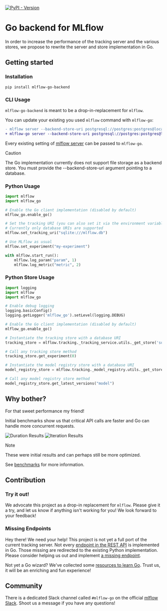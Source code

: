 [![PyPI - Version](https://img.shields.io/pypi/v/mlflow-go-backend)](https://pypi.org/project/mlflow-go-backend/)

# Go backend for MLflow

In order to increase the performance of the tracking server and the various stores, we propose to rewrite the server and store implementation in Go.

## Getting started

### Installation

```shell
pip install mlflow-go-backend
```

### CLI Usage

`mlflow-go-backend` is meant to be a drop-in-replacement for `mlflow`.

You can update your existing you used `mlflow` command with `mlflow-go`:

```diff
- mlflow server --backend-store-uri postgresql://postgres:postgres@localhost:5432/postgres
+ mlflow-go server --backend-store-uri postgresql://postgres:postgres@localhost:5432/postgres
```

Every existing setting of [mlflow server](https://mlflow.org/docs/latest/cli.html#mlflow-server) can be passed to `mlflow-go`.

> [!CAUTION]
> The Go implementation currently does not support file storage as a backend store. You must provide the --backend-store-uri argument pointing to a database.

### Python Usage

```py
import mlflow
import mlflow_go

# Enable the Go client implementation (disabled by default)
mlflow_go.enable_go()

# Set the tracking URI (you can also set it via the environment variable MLFLOW_TRACKING_URI)
# Currently only database URIs are supported
mlflow.set_tracking_uri("sqlite:///mlflow.db")

# Use MLflow as usual
mlflow.set_experiment("my-experiment")

with mlflow.start_run():
    mlflow.log_param("param", 1)
    mlflow.log_metric("metric", 2)
```

### Python Store Usage

```py
import logging
import mlflow
import mlflow_go

# Enable debug logging
logging.basicConfig()
logging.getLogger('mlflow_go').setLevel(logging.DEBUG)

# Enable the Go client implementation (disabled by default)
mlflow_go.enable_go()

# Instantiate the tracking store with a database URI
tracking_store = mlflow.tracking._tracking_service.utils._get_store('sqlite:///mlflow.db')

# Call any tracking store method
tracking_store.get_experiment(0)

# Instantiate the model registry store with a database URI
model_registry_store = mlflow.tracking._model_registry.utils._get_store('sqlite:///mlflow.db')

# Call any model registry store method
model_registry_store.get_latest_versions("model")
```

## Why bother?

For that sweet performance my friend!

Initial benchmarks show us that critical API calls are faster and Go can handle more concurrent requests.

![Duration Results](./benchmarks/results_duration.png)
![Iteration Results](./benchmarks/results_iterations.png)

> [!NOTE]
> These were initial results and can perhaps still be more optimized.

See [benchmarks](./benchmarks/README.md) for more information.


## Contribution

### Try it out!

We advocate this project as a drop-in replacement for `mlflow`.
Please give it a try, and let us know if anything isn't working for you!
We look forward to your feedback!

### Missing Endpoints

Hey there! We need your help! This project is not yet a full port of the current tracking server.
Not every [endpoint in the REST API](https://mlflow.org/docs/latest/rest-api.html) is implemented in Go.
Those missing are redirected to the existing Python implementation.
Please consider helping us out and implement [a missing endpoint](./docs/porting-a-new-endpoint.md).

Not yet a Go wizard? We've collected some [resources to learn Go](./docs/learning-go.md). Trust us, it will be an enriching and fun experience!

## Community

There is a dedicated Slack channel called `#mlflow-go` on the official [mlflow Slack](https://mlflow.org/slack).
Shoot us a message if you have any questions!